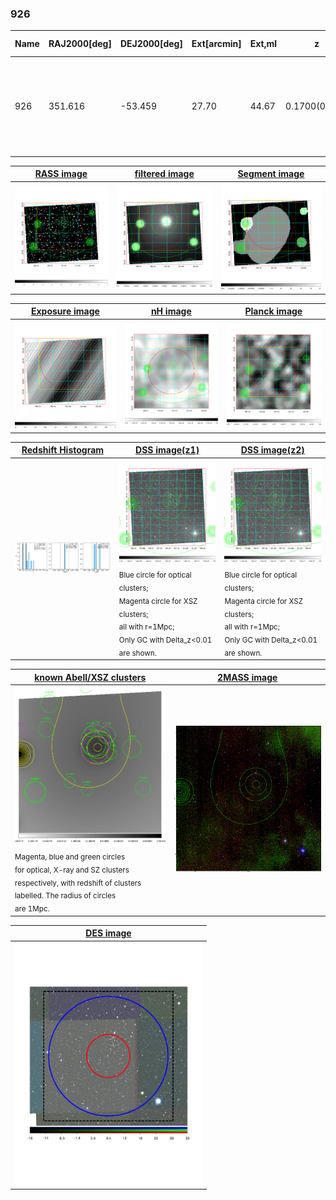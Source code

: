 <div STYLE="page-break-after: always;"></div>

### 926

|Name|RAJ2000[deg]|DEJ2000[deg] |Ext[arcmin]| Ext,ml | z | z_src| C|GC(XSZ,Delta_z<0.01)| GC(OPT,Delta_z<0.01)|GC| R_sig[arcmin] | R500[arcmin] | R500[Mpc]| CRsig[c/s] | CR500[c/s] |L500[1E44 erg/s]|F500[1E-12 erg/s/cm^2]| M500[1E14 Msun]|Tx[keV]|Cnt_sig|Beta|Rc[arcmin]|Comment|Alias|
|---|---|---|---|---|---|------|---|--------|---------|----------|---|---|---|---|---|---|---|---|---|---|---|---|---|---|
|926| 351.616| -53.459| 27.70| 44.67| 0.1700(0.000)| -| G| -| -| A, N, W, XLSSC| 41.590| 7.780| 1.353| 0.638(0.123)| 0.562(0.108)| 9.337(7.609)| 11.654(9.498)| 8.32(3.18)| 8.36(2.05)| 119.1| 0.861(-0.149+0.100)| 34.842(-6.083+4.052)| $z$ of X-ray cluster; An X-ray cluster with $z$ = 0.17 and offset = 0.97 Mpc; An Abell cluster with $z$ = 0.2101 and offset = 1.27 Mpc(7.22arcmin)| t630|

|[RASS image](../image/926/926_img.pdf)|[filtered image](../image/926/926_fil.pdf)|[Segment image](../image/926/926_seg.pdf)|
|-------------------|--------------------|-------------------|
| <img src="../image/926/926_img.png" width="300">  | <img src="../image/926/926_fil.png" width="300">   | <img src="../image/926/926_seg.png" width="300">  |

|[Exposure image](../image/926/926_mex.pdf)| [nH image](../image/926/926_nh.pdf)| [Planck image](../image/926/926_p.pdf)|
|-------------------|--------------------|-------------------|
|<img src="../image/926/926_mex.png" width="300">   | <img src="../image/926/926_nh.png" width="300">    | <img src="../image/926/926_p.png" width="300"> |

|[Redshift Histogram](../image/926/926_zg.pdf) | [DSS image(z1)](../image/926/926_dss_z1.pdf)      |  [DSS image(z2)](../image/926/926_dss_z2.pdf)    |
|-------------------|--------------------|-------------------|
|<img src="../image/926/926_zg.png" width="300"> |<img src="../image/926/926_dss_z1.png" width="300"> <sub><br>Blue circle for optical clusters; <br>Magenta circle for XSZ clusters; <br>all with r=1Mpc; <br>Only GC with Delta_z<0.01 are shown. </sub>| <img src="../image/926/926_dss_z2.png" width="300"><sub><br>Blue circle for optical clusters; <br>Magenta circle for XSZ clusters; <br>all with r=1Mpc; <br>Only GC with Delta_z<0.01 are shown. </sub> |

|[known Abell/XSZ clusters](../image/926/926_gc.pdf) | [2MASS image](../image/926/926_2mass.pdf)      |
|-------------------|-------------------|
|<img src=../image/926/926_gc.png width="300"> <br><sub>Magenta, blue and green circles <br>for optical, X-ray and SZ clusters <br>respectively, with redshift of clusters <br>labelled. The radius of circles <br>are 1Mpc.</sub>|<img src="../image/926/926_2mass.png" width="300">  |

|[DES image](../image/926/926_des.pdf)   |
|-------------------|
| <img src="../image/926/926_des.pdf" width="300">  |
